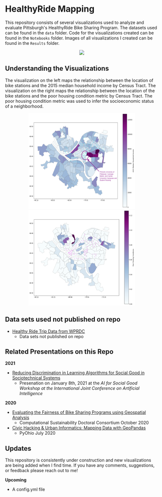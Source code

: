 # HealthyRide Mapping

This repository consists of several visualizations used to analyze and evaluate Pittsburgh's HealthyRide Bike Sharing Program. The datasets used can be found in the `data` folder. Code for the visualizations created can be found in the `Notebooks` folder. Images of all visualizations I created can be found in the `Results` folder. 

<p align="center">
  <img src="https://github.com/katelyn98/HealthyRide-Mapping/blob/master/Results/IJCAI%20Demo.gif"/> 
</p>

## Understanding the Visualizations

The visualization on the left maps the relationship between the location of bike stations and the 2015 median household income by Census Tract. The visualization on the right maps the relationship between the location of the bike stations and the poor housing condition metric by Census Tract. The poor housing condition metric was used to infer the socioeconomic status of a neighborhood. 

<p align="center">
  <img src="https://github.com/katelyn98/HealthyRide-Mapping/blob/master/Results/medianhhincome.png" width=350px height=315px/> 
  <img src="https://github.com/katelyn98/HealthyRide-Mapping/blob/master/Results/bikeShareMap.png" width=350px height=315px/> 
</p>

## Data sets used not published on repo

* [Healthy Ride Trip Data from WPRDC](https://data.wprdc.org/dataset/healthyride-trip-data)
  * Data sets not published on repo

## Related Presentations on this Repo

**2021**
* [Reducing Discrimination in Learning Algorithms for Social Good in Sociotechnical Systems](https://arxiv.org/pdf/2011.13988.pdf)
  * Presenation on January 8th, 2021 at the *AI for Social Good Workshop at the International Joint Conference on Artificial Intelligence*

**2020**
* [Evaluating the Fairness of Bike Sharing Programs using Geospatial Analysis](https://katelyncmorrison.com/assets/CompSustDC2020.mp4)
  * Computational Sustainability Doctoral Consortium October 2020
* [Civic Hacking & Urban Informatics: Mapping Data with GeoPandas](https://www.youtube.com/watch?v=iaHDm0OPZsE&list=PL2k6bbM_wgjtGSzPXzUzP3AfVO-o4imbB&index=2)
  * PyOhio July 2020

## Updates
This repository is consistently under construction and new visualizations are being added when I find time. If you have any comments, suggestions, or feedback please reach out to me! 

**Upcoming**
* A config.yml file
